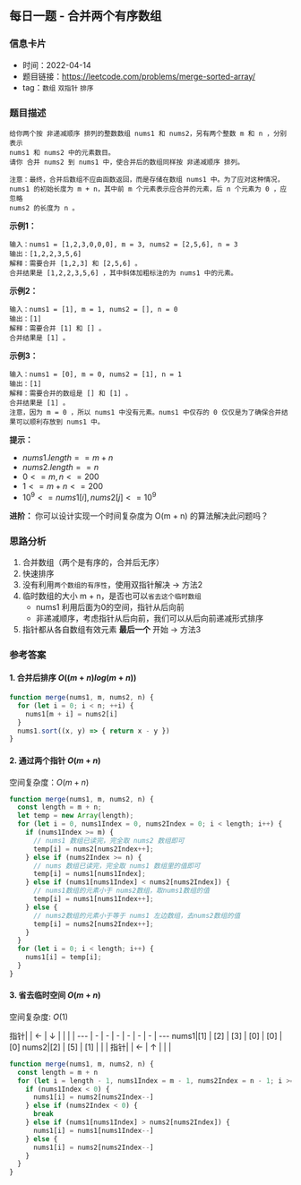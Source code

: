 ## 每日一题 - 合并两个有序数组

### 信息卡片

- 时间：2022-04-14
- 题目链接：https://leetcode.com/problems/merge-sorted-array/
- tag：`数组` `双指针` `排序`

### 题目描述

```
给你两个按 非递减顺序 排列的整数数组 nums1 和 nums2，另有两个整数 m 和 n ，分别表示
nums1 和 nums2 中的元素数目。
请你 合并 nums2 到 nums1 中，使合并后的数组同样按 非递减顺序 排列。

注意：最终，合并后数组不应由函数返回，而是存储在数组 nums1 中。为了应对这种情况，
nums1 的初始长度为 m + n，其中前 m 个元素表示应合并的元素，后 n 个元素为 0 ，应忽略
nums2 的长度为 n 。
```

**示例1：**
```
输入：nums1 = [1,2,3,0,0,0], m = 3, nums2 = [2,5,6], n = 3
输出：[1,2,2,3,5,6]
解释：需要合并 [1,2,3] 和 [2,5,6] 。
合并结果是 [1,2,2,3,5,6] ，其中斜体加粗标注的为 nums1 中的元素。
```

**示例2：**
```
输入：nums1 = [1], m = 1, nums2 = [], n = 0
输出：[1]
解释：需要合并 [1] 和 [] 。
合并结果是 [1] 。
```

**示例3：**
```
输入：nums1 = [0], m = 0, nums2 = [1], n = 1
输出：[1]
解释：需要合并的数组是 [] 和 [1] 。
合并结果是 [1] 。
注意，因为 m = 0 ，所以 nums1 中没有元素。nums1 中仅存的 0 仅仅是为了确保合并结果可以顺利存放到 nums1 中。
```

**提示：**

- $nums1.length == m + n$
- $nums2.length == n$
- $0 <= m, n <= 200$
- $1 <= m + n <= 200$
- $10^9 <= nums1[i], nums2[j] <= 10^9$

**进阶：** 你可以设计实现一个时间复杂度为 O(m + n) 的算法解决此问题吗？

### 思路分析

1. 合并数组（两个是有序的，合并后无序）
2. 快速排序
3. 没有利用`两个数组的有序性`，使用双指针解决 → 方法2
4. 临时数组的大小 m + n，是否也可以`省去这个临时数组`
    - nums1 利用后面为0的空间，指针从后向前
    - 非递减顺序，考虑指针从后向前，我们可以从后向前递减形式排序
5. 指针都从各自数组有效元素 __最后一个__ 开始 → 方法3


### 参考答案

#### 1. 合并后排序 $O((m + n)log(m + n))$

```javascript {.line-numbers}
function merge(nums1, m, nums2, n) {
  for (let i = 0; i < n; ++i) {
    nums1[m + i] = nums2[i]
  }
  nums1.sort((x, y) => { return x - y })
}
```

#### 2. 通过两个指针  $O(m + n)$

空间复杂度：$O(m + n)$

```javascript {.line-numbers}
function merge(nums1, m, nums2, n) {
  const length = m + n;
  let temp = new Array(length);
  for (let i = 0, nums1Index = 0, nums2Index = 0; i < length; i++) {
    if (nums1Index >= m) {
      // nums1 数组已读完，完全取 nums2 数组即可
      temp[i] = nums2[nums2Index++];
    } else if (nums2Index >= n) {
      // nums 数组已读完，完全取 nums1 数组里的值即可
      temp[i] = nums1[nums1Index];
    } else if (nums1[nums1Index] < nums2[nums2Index]) {
      // nums1数组的元素小于 nums2数组，取nums1数组的值
      temp[i] = nums1[nums1Index++];
    } else {
      // nums2数组的元素小于等于 nums1 左边数组，去nums2数组的值
      temp[i] = nums2[nums2Index++];
    }
  }
  for (let i = 0; i < length; i++) {
    nums1[i] = temp[i];
  }
}
```

#### 3. 省去临时空间  $O(m + n)$

空间复杂度: $O(1)$

指针|  | ← | ↓ |  |  |  | 
--- | - | - | - | - | - | - | ---
nums1|[1] | [2] | [3] | [0] | [0] | [0]
nums2|[2] | [5] | [1] |  |  | 
指针|  | ← | ↑ |  |  | 

```javascript {.line-numbers}
function merge(nums1, m, nums2, n) {
  const length = m + n
  for (let i = length - 1, nums1Index = m - 1, nums2Index = n - 1; i >= 0; i--) {
    if (nums1Index < 0) {
      nums1[i] = nums2[nums2Index--]
    } else if (nums2Index < 0) {
      break
    } else if (nums1[nums1Index] > nums2[nums2Index]) {
      nums1[i] = nums1[nums1Index--]
    } else {
      nums1[i] = nums2[nums2Index--]
    }
  }
}
```